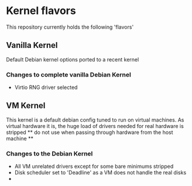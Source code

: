 # Kernel flavors

This repository currently holds the following 'flavors'

## Vanilla Kernel
Default Debian kernel options ported to a recent kernel

### Changes to complete vanilla Debian Kernel
- Virtio RNG driver selected

## VM Kernel
This kernel is a default debian config tuned to run on virtual machines. As virtual hardware it is, the huge load of drivers needed for real hardware is stripped
** do not use when passing through hardware from the host machine **

### Changes to the Debian Kernel
- All VM unrelated drivers except for some bare minimums stripped
- Disk scheduler set to 'Deadline' as a VM does not handle the real disks
- 
